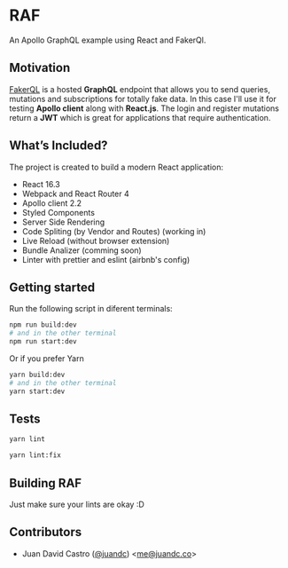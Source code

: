 # RAF

An Apollo GraphQL example using React and FakerQl.

## Motivation

[FakerQL](https://fakerql.com) is a hosted **GraphQL** endpoint that allows you to send queries, mutations and subscriptions for totally fake data. In this case I'll use it for testing **Apollo client** along with **React.js**. The login and register mutations return a **JWT** which is great for applications that require authentication.

## What’s Included?

The project is created to build a modern React application:

* React 16.3
* Webpack and React Router 4
* Apollo client 2.2
* Styled Components
* Server Side Rendering
* Code Spliting (by Vendor and Routes) (working in)
* Live Reload (without browser extension)
* Bundle Analizer (comming soon)
* Linter with prettier and eslint (airbnb's config)

## Getting started

Run the following script in diferent terminals:

```bash
npm run build:dev
# and in the other terminal
npm run start:dev
```

Or if you prefer Yarn

```bash
yarn build:dev
# and in the other terminal
yarn start:dev
```

## Tests

```bash
yarn lint
```

```bash
yarn lint:fix
```

## Building RAF

Just make sure your lints are okay :D

## Contributors

* Juan David Castro ([@juandc](https://github.com/juandc)) &lt;[me@juandc.co](mailto:me@juandc.co)&gt;
